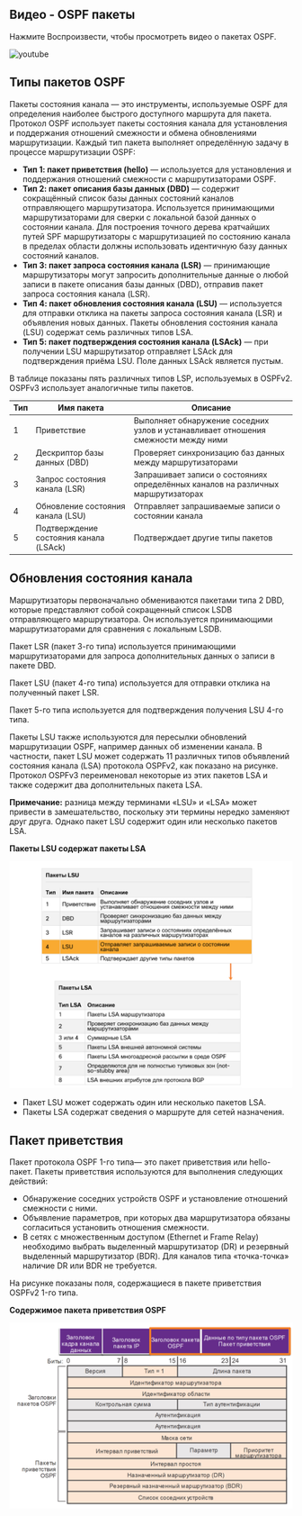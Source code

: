 <!-- 1.2.1 -->
## Видео - OSPF пакеты
Нажмите Воспроизвести, чтобы просмотреть видео о пакетах OSPF.

![youtube](https://www.youtube.com/watch?v=1.2.3.mp4)

<!-- 1.2.2 -->
## Типы пакетов OSPF
Пакеты состояния канала — это инструменты, используемые OSPF для определения наиболее быстрого доступного маршрута для пакета. Протокол OSPF использует пакеты состояния канала для установления и поддержания отношений смежности и обмена обновлениями маршрутизации. Каждый тип пакета выполняет определённую задачу в процессе маршрутизации OSPF:
* **Тип 1: пакет приветствия (hello)** — используется для установления и поддержания отношений смежности с маршрутизаторами OSPF.
* **Тип 2: пакет описания базы данных (DBD)** — содержит сокращённый список базы данных состояний каналов отправляющего маршрутизатора. Используется принимающими маршрутизаторами для сверки с локальной базой данных о состоянии канала. Для построения точного дерева кратчайших путей SPF маршрутизаторы с маршрутизацией по состоянию канала в пределах области должны использовать идентичную базу данных состояний каналов.
* **Тип 3: пакет запроса состояния канала (LSR)** — принимающие маршрутизаторы могут запросить дополнительные данные о любой записи в пакете описания базы данных (DBD), отправив пакет запроса состояния канала (LSR).
* **Тип 4: пакет обновления состояния канала (LSU)** — используется для отправки отклика на пакеты запроса состояния канала (LSR) и объявления новых данных. Пакеты обновления состояния канала (LSU) содержат семь различных типов LSA.
* **Тип 5: пакет подтверждения состояния канала (LSAck)** — при получении LSU маршрутизатор отправляет LSAck для подтверждения приёма LSU. Поле данных LSAck является пустым.

В таблице показаны пять различных типов LSP, используемых в OSPFv2. OSPFv3 использует аналогичные типы пакетов.

**Тип** | **Имя пакета** | **Описание**
--------|----------------|--------------
1       | Приветствие | Выполняет обнаружение соседних узлов и устанавливает отношения смежности между ними
2 | Дескриптор базы данных (DBD) | Проверяет синхронизацию баз данных между маршрутизаторами
3 | Запрос состояния канала (LSR) | Запрашивает записи о состояниях определённых каналов на различных маршрутизаторах
4 | Обновление состояния канала (LSU) | Отправляет запрашиваемые записи о состоянии канала
5 | Подтверждение состояния канала (LSAck) | Подтверждает другие типы пакетов

<!-- 1.2.3 -->
## Обновления состояния канала
Маршрутизаторы первоначально обмениваются пакетами типа 2 DBD, которые представляют собой сокращенный список LSDB отправляющего маршрутизатора. Он используется принимающими маршрутизаторами для сравнения с локальным LSDB.

Пакет LSR (пакет 3-го типа) используется принимающими маршрутизаторами для запроса дополнительных данных о записи в пакете DBD.

Пакет LSU (пакет 4-го типа) используется для отправки отклика на полученный пакет LSR.

Пакет 5-го типа используется для подтверждения получения LSU 4-го типа.

Пакеты LSU также используются для пересылки обновлений маршрутизации OSPF, например данных об изменении канала. В частности, пакет LSU может содержать 11 различных типов объявлений состояния канала (LSA) протокола OSPFv2, как показано на рисунке. Протокол OSPFv3 переименовал некоторые из этих пакетов LSA и также содержит два дополнительных пакета LSA.

**Примечание:** разница между терминами «LSU» и «LSA» может привести в замешательство, поскольку эти термины нередко заменяют друг друга. Однако пакет LSU содержит один или несколько пакетов LSA.

**Пакеты LSU содержат пакеты LSA**

![](./assets/1.2.3.png)
<!-- /courses/ensa-dl/ae8cded0-34fd-11eb-ba19-f1886492e0e4/aeb30470-34fd-11eb-ba19-f1886492e0e4/assets/c5809c10-1c46-11ea-af56-e368b99e9723.svg -->

<!--показывает, что OSPFv2 LSU может содержать один или несколько различных типов LSAs
-->

- Пакет LSU может содержать один или несколько пакетов LSA.
- Пакеты LSA содержат сведения о маршруте для сетей назначения.

<!-- 1.2.4 -->
## Пакет приветствия

Пакет протокола OSPF 1-го типа— это пакет приветствия или hello-пакет. Пакеты приветствия используются для выполнения следующих действий:
* Обнаружение соседних устройств OSPF и установление отношений смежности с ними.
* Объявление параметров, при которых два маршрутизатора обязаны согласиться установить отношения смежности.
* В сетях с множественным доступом (Ethernet и Frame Relay) необходимо выбрать выделенный маршрутизатор (DR) и резервный выделенный маршрутизатор (BDR). Для каналов типа «точка-точка» наличие DR или BDR не требуется.

На рисунке показаны поля, содержащиеся в пакете приветствия OSPFv2 1-го типа.

**Содержимое пакета приветствия OSPF**

![](./assets/1.2.4.png)
<!-- /courses/ensa-dl/ae8cded0-34fd-11eb-ba19-f1886492e0e4/aeb30470-34fd-11eb-ba19-f1886492e0e4/assets/c5815f61-1c46-11ea-af56-e368b99e9723.svg -->

<!--
показывает диаграмму содержимой/полей пакета «Hello» OSPFv2
-->

<!-- 1.2.5 Проверьте свое понимание темы - Пакеты OSPF тест-->
